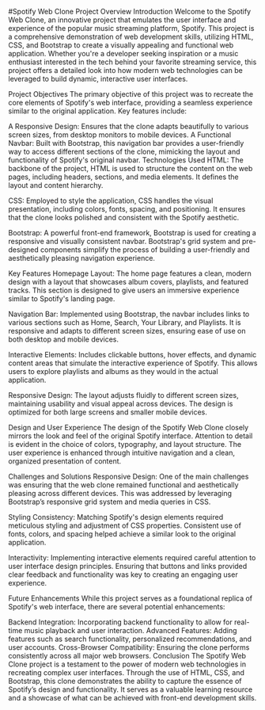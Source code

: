#Spotify Web Clone Project Overview
Introduction
Welcome to the Spotify Web Clone, an innovative project that emulates the user interface and experience of the popular music streaming platform, Spotify. This project is a comprehensive demonstration of web development skills, utilizing HTML, CSS, and Bootstrap to create a visually appealing and functional web application. Whether you're a developer seeking inspiration or a music enthusiast interested in the tech behind your favorite streaming service, this project offers a detailed look into how modern web technologies can be leveraged to build dynamic, interactive user interfaces.

Project Objectives
The primary objective of this project was to recreate the core elements of Spotify's web interface, providing a seamless experience similar to the original application. Key features include:

A Responsive Design: Ensures that the clone adapts beautifully to various screen sizes, from desktop monitors to mobile devices.
A Functional Navbar: Built with Bootstrap, this navigation bar provides a user-friendly way to access different sections of the clone, mimicking the layout and functionality of Spotify's original navbar.
Technologies Used
HTML: The backbone of the project, HTML is used to structure the content on the web pages, including headers, sections, and media elements. It defines the layout and content hierarchy.

CSS: Employed to style the application, CSS handles the visual presentation, including colors, fonts, spacing, and positioning. It ensures that the clone looks polished and consistent with the Spotify aesthetic.

Bootstrap: A powerful front-end framework, Bootstrap is used for creating a responsive and visually consistent navbar. Bootstrap's grid system and pre-designed components simplify the process of building a user-friendly and aesthetically pleasing navigation experience.

Key Features
Homepage Layout: The home page features a clean, modern design with a layout that showcases album covers, playlists, and featured tracks. This section is designed to give users an immersive experience similar to Spotify's landing page.

Navigation Bar: Implemented using Bootstrap, the navbar includes links to various sections such as Home, Search, Your Library, and Playlists. It is responsive and adapts to different screen sizes, ensuring ease of use on both desktop and mobile devices.

Interactive Elements: Includes clickable buttons, hover effects, and dynamic content areas that simulate the interactive experience of Spotify. This allows users to explore playlists and albums as they would in the actual application.

Responsive Design: The layout adjusts fluidly to different screen sizes, maintaining usability and visual appeal across devices. The design is optimized for both large screens and smaller mobile devices.

Design and User Experience
The design of the Spotify Web Clone closely mirrors the look and feel of the original Spotify interface. Attention to detail is evident in the choice of colors, typography, and layout structure. The user experience is enhanced through intuitive navigation and a clean, organized presentation of content.

Challenges and Solutions
Responsive Design: One of the main challenges was ensuring that the web clone remained functional and aesthetically pleasing across different devices. This was addressed by leveraging Bootstrap’s responsive grid system and media queries in CSS.

Styling Consistency: Matching Spotify's design elements required meticulous styling and adjustment of CSS properties. Consistent use of fonts, colors, and spacing helped achieve a similar look to the original application.

Interactivity: Implementing interactive elements required careful attention to user interface design principles. Ensuring that buttons and links provided clear feedback and functionality was key to creating an engaging user experience.

Future Enhancements
While this project serves as a foundational replica of Spotify's web interface, there are several potential enhancements:

Backend Integration: Incorporating backend functionality to allow for real-time music playback and user interaction.
Advanced Features: Adding features such as search functionality, personalized recommendations, and user accounts.
Cross-Browser Compatibility: Ensuring the clone performs consistently across all major web browsers.
Conclusion
The Spotify Web Clone project is a testament to the power of modern web technologies in recreating complex user interfaces. Through the use of HTML, CSS, and Bootstrap, this clone demonstrates the ability to capture the essence of Spotify’s design and functionality. It serves as a valuable learning resource and a showcase of what can be achieved with front-end development skills.
